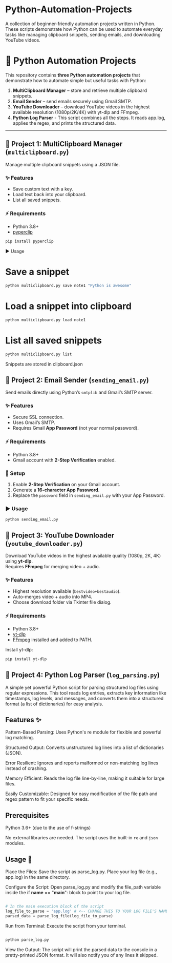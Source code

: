 # Python-Automation-Projects

A collection of beginner-friendly automation projects written in Python. These scripts demonstrate how Python can be used to automate everyday tasks like managing clipboard snippets, sending emails, and downloading YouTube videos.

# 🐍 Python Automation Projects

This repository contains **three Python automation projects** that demonstrate how to automate simple but useful tasks with Python:

1. **MultiClipboard Manager** – store and retrieve multiple clipboard snippets.  
2. **Email Sender** – send emails securely using Gmail SMTP.  
3. **YouTube Downloader** – download YouTube videos in the highest available resolution (1080p/2K/4K) with yt-dlp and FFmpeg.
4. **Python Log Parser** -  This script combines all the steps. It reads app.log, applies the regex, and prints the structured data.

---

## 📂 Project 1: MultiClipboard Manager (`multiclipboard.py`)

Manage multiple clipboard snippets using a JSON file.

### ✨ Features
- Save custom text with a key.
- Load text back into your clipboard.
- List all saved snippets.

### ⚡ Requirements
- Python 3.8+
- [pyperclip](https://pypi.org/project/pyperclip/)

```bash
pip install pyperclip
```

▶️ Usage
# Save a snippet
```bash
python multiclipboard.py save note1 "Python is awesome"
```

# Load a snippet into clipboard
```bash
python multiclipboard.py load note1
```

# List all saved snippets
```bash
python multiclipboard.py list
```

Snippets are stored in clipboard.json

## 📂 Project 2: Email Sender (`sending_email.py`)

Send emails directly using Python’s `smtplib` and Gmail’s SMTP server.

### ✨ Features
- Secure SSL connection.  
- Uses Gmail’s SMTP.  
- Requires Gmail **App Password** (not your normal password).  

### ⚡ Requirements
- Python 3.8+  
- Gmail account with **2-Step Verification** enabled.  

### 🔐 Setup
1. Enable **2-Step Verification** on your Gmail account.  
2. Generate a **16-character App Password**.  
3. Replace the `password` field in `sending_email.py` with your App Password.  

### ▶️ Usage
```bash
python sending_email.py
```

## 📂 Project 3: YouTube Downloader (`youtube_downloader.py`)

Download YouTube videos in the highest available quality (1080p, 2K, 4K) using **yt-dlp**.  
Requires **FFmpeg** for merging video + audio.

### ✨ Features
- Highest resolution available (`bestvideo+bestaudio`).  
- Auto-merges video + audio into MP4.  
- Choose download folder via Tkinter file dialog.  

### ⚡ Requirements
- Python 3.8+  
- [yt-dlp](https://pypi.org/project/yt-dlp/)  
- [FFmpeg](https://ffmpeg.org/) installed and added to PATH.  

Install yt-dlp:
```bash
pip install yt-dlp
```

## 📂 Project 4: Python Log Parser (`log_parsing.py`)

A simple yet powerful Python script for parsing structured log files using regular expressions. This tool reads log entries, extracts key information like timestamps, log levels, and messages, and converts them into a structured format (a list of dictionaries) for easy analysis.

## Features ✨
Pattern-Based Parsing: Uses Python's re module for flexible and powerful log matching.

Structured Output: Converts unstructured log lines into a list of dictionaries (JSON).

Error Resilient: Ignores and reports malformed or non-matching log lines instead of crashing.

Memory Efficient: Reads the log file line-by-line, making it suitable for large files.

Easily Customizable: Designed for easy modification of the file path and regex pattern to fit your specific needs.

## Prerequisites
Python 3.6+ (due to the use of f-strings)

No external libraries are needed. The script uses the built-in ``` re ``` and ``` json ``` modules.

## Usage 🚀
Place the Files: Save the script as parse_log.py. Place your log file (e.g., app.log) in the same directory.

Configure the Script: Open parse_log.py and modify the file_path variable inside the if __name__ == "__main__": block to point to your log file.

```Python

# In the main execution block of the script
log_file_to_parse = 'app.log' # <-- CHANGE THIS TO YOUR LOG FILE'S NAME
parsed_data = parse_log_file(log_file_to_parse)
```
Run from Terminal: Execute the script from your terminal.

```bash

python parse_log.py
```
View the Output: The script will print the parsed data to the console in a pretty-printed JSON format. It will also notify you of any lines it skipped.
